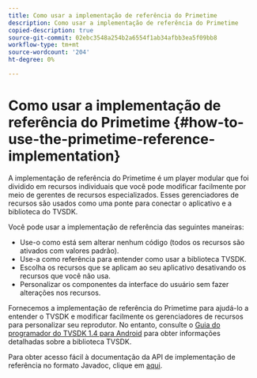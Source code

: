 ```yaml
---
title: Como usar a implementação de referência do Primetime
description: Como usar a implementação de referência do Primetime
copied-description: true
source-git-commit: 02ebc3548a254b2a6554f1ab34afbb3ea5f09bb8
workflow-type: tm+mt
source-wordcount: '204'
ht-degree: 0%

---
```


# Como usar a implementação de referência do Primetime {#how-to-use-the-primetime-reference-implementation}

A implementação de referência do Primetime é um player modular que foi dividido em recursos individuais que você pode modificar facilmente por meio de gerentes de recursos especializados. Esses gerenciadores de recursos são usados como uma ponte para conectar o aplicativo e a biblioteca do TVSDK.

Você pode usar a implementação de referência das seguintes maneiras:

* Use-o como está sem alterar nenhum código (todos os recursos são ativados com valores padrão).
* Use-a como referência para entender como usar a biblioteca TVSDK.
* Escolha os recursos que se aplicam ao seu aplicativo desativando os recursos que você não usa.
* Personalizar os componentes da interface do usuário sem fazer alterações nos recursos.

Fornecemos a implementação de referência do Primetime para ajudá-lo a entender o TVSDK e modificar facilmente os gerenciadores de recursos para personalizar seu reprodutor. No entanto, consulte o [Guia do programador do TVSDK 1.4 para Android](https://helpx.adobe.com/content/dam/help/en/primetime/programming-guides/psdk_android.pdf) para obter informações detalhadas sobre a biblioteca TVSDK.

Para obter acesso fácil à documentação da API de implementação de referência no formato Javadoc, clique em [aqui](https://help.adobe.com/en_US/primetime/api/reference_implementation/android/javadoc/index.html).

